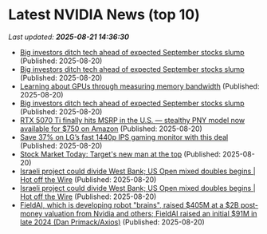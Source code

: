 # Latest NVIDIA News (top 10)
_Last updated: **2025-08-21 14:36:30**_

- [Big investors ditch tech ahead of expected September stocks slump](https://economictimes.indiatimes.com/tech/technology/big-investors-ditch-tech-ahead-of-expected-september-stocks-slump/articleshow/123414589.cms) (Published: 2025-08-20)
- [Big investors ditch tech ahead of expected September stocks slump](https://economictimes.indiatimes.com/markets/stocks/news/big-investors-ditch-tech-ahead-of-expected-september-stocks-slump/articleshow/123413041.cms) (Published: 2025-08-20)
- [Learning about GPUs through measuring memory bandwidth](https://www.evolvebenchmark.com/blog-posts/learning-about-gpus-through-measuring-memory-bandwidth) (Published: 2025-08-20)
- [Big investors ditch tech ahead of expected September stocks slump](https://finance.yahoo.com/news/big-investors-ditch-tech-ahead-143349441.html) (Published: 2025-08-20)
- [RTX 5070 Ti finally hits MSRP in the U.S. — stealthy PNY model now available for $750 on Amazon](https://www.tomshardware.com/pc-components/gpus/rtx-5070-ti-finally-hits-msrp-in-the-u-s-stealthy-pny-model-now-available-for-usd750-on-amazon) (Published: 2025-08-20)
- [Save 37% on LG’s fast 1440p IPS gaming monitor with this deal](https://www.pcworld.com/article/2883761/save-37-percent-on-lg-fast-1440p-ips-gaming-monitor-with-this-deal.html) (Published: 2025-08-20)
- [Stock Market Today: Target's new man at the top](https://www.thestreet.com/investing/stock-market-today-august-20-2025) (Published: 2025-08-20)
- [Israeli project could divide West Bank; US Open mixed doubles begins | Hot off the Wire](https://roanoke.com/news/nation-world/article_75f152e3-46d8-5f97-ae0b-bd915a332e5c.html) (Published: 2025-08-20)
- [Israeli project could divide West Bank; US Open mixed doubles begins | Hot off the Wire](https://richmond.com/news/nation-world/article_156bb041-5dd3-5bab-8a67-735476002342.html) (Published: 2025-08-20)
- [FieldAI, which is developing robot "brains", raised $405M at a $2B post-money valuation from Nvidia and others; FieldAI raised an initial $91M in late 2024 (Dan Primack/Axios)](https://www.techmeme.com/250820/p21) (Published: 2025-08-20)
